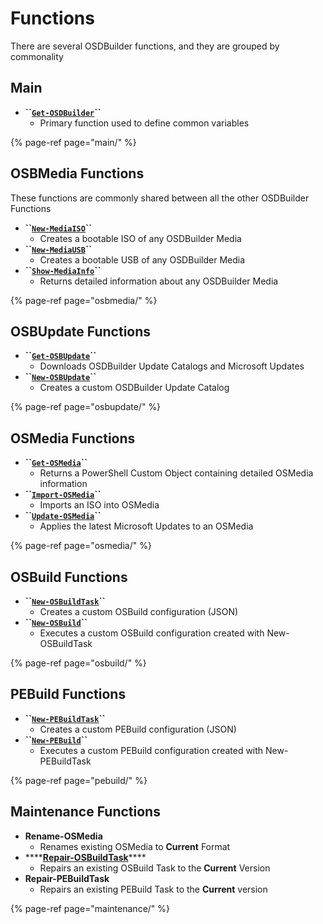 # Functions

There are several OSDBuilder functions, and they are grouped by commonality

## Main

* **\`\`**[**`Get-OSDBuilder`**](main/get-OSDBuilder/)**\`\`**
  * Primary function used to define common variables

{% page-ref page="main/" %}

## OSBMedia Functions

These functions are commonly shared between all the other OSDBuilder Functions

* **\`\`**[**`New-MediaISO`**](osbmedia/new-osbmediaiso.md)**\`\`**
  * Creates a bootable ISO of any OSDBuilder Media
* **\`\`**[**`New-MediaUSB`**](osbmedia/new-osbmediausb.md)**\`\`**
  * Creates a bootable USB of any OSDBuilder Media
* **\`\`**[**`Show-MediaInfo`**](osbmedia/show-osbmediainfo.md)**\`\`**
  * Returns detailed information about any OSDBuilder Media

{% page-ref page="osbmedia/" %}

## OSBUpdate Functions

* **\`\`**[**`Get-OSBUpdate`**](osbupdate/get-osbupdate.md)**\`\`**
  * Downloads OSDBuilder Update Catalogs and Microsoft Updates
* **\`\`**[**`New-OSBUpdate`**](osbupdate/new-osbupdate.md)**\`\`**
  * Creates a custom OSDBuilder Update Catalog

{% page-ref page="osbupdate/" %}

## OSMedia Functions

* **\`\`**[**`Get-OSMedia`**](osmedia/get-osmedia.md)**\`\`**
  * Returns a PowerShell Custom Object containing detailed OSMedia information
* **\`\`**[**`Import-OSMedia`**](osmedia/import-osmedia/)**\`\`**
  * Imports an ISO into OSMedia
* **\`\`**[**`Update-OSMedia`**](osmedia/update-osmedia/)**\`\`**
  * Applies the latest Microsoft Updates to an OSMedia

{% page-ref page="osmedia/" %}

## OSBuild Functions

* **\`\`**[**`New-OSBuildTask`**](osbuild/new-osbuildtask/)**\`\`**
  * Creates a custom OSBuild configuration \(JSON\)
* **\`\`**[**`New-OSBuild`**](osbuild/new-osbuild.md)**\`\`**
  * Executes a custom OSBuild configuration created with New-OSBuildTask

{% page-ref page="osbuild/" %}

## PEBuild Functions

* **\`\`**[**`New-PEBuildTask`**](pebuild/new-pebuildtask/)**\`\`**
  * Creates a custom PEBuild configuration \(JSON\)
* **\`\`**[**`New-PEBuild`**](pebuild/new-pebuild.md)**\`\`**
  * Executes a custom PEBuild configuration created with New-PEBuildTask

{% page-ref page="pebuild/" %}

## Maintenance Functions

* **Rename-OSMedia**
  * Renames existing OSMedia to **Current** Format
* \*\*\*\*[**Repair-OSBuildTask**](maintenance/repair-osbuildtask.md)\*\*\*\*
  * Repairs an existing OSBuild Task to the **Current** Version
* **Repair-PEBuildTask**
  * Repairs an existing PEBuild Task to the **Current** version

{% page-ref page="maintenance/" %}



